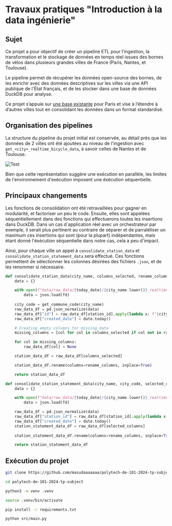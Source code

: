 # Travaux pratiques "Introduction à la data ingénierie"

## Sujet

Ce projet a pour objectif de créer un pipeline ETL pour l’ingestion, la transformation et le stockage de données en temps réel issues des bornes de vélos dans plusieurs grandes villes de France (Paris, Nantes, et Toulouse).

Le pipeline permet de récupérer les données open-source des bornes, de les enrichir avec des données descriptives sur les villes via une API publique de l'État français, et de les stocker dans une base de données DuckDB pour analyse.

Ce projet s’appuie sur [une base existante](https://github.com/kevinl75/polytech-de-101-2024-tp-subject) pour Paris et vise à l’étendre à d’autres villes tout en consolidant les données dans un format standardisé.

## Organisation des pipelines

La structure du pipeline du projet initial est conservée, au détail près que les données de 2 villes ont été ajoutées au niveau de l'ingestion avec `get_<city>_realtime_bicycle_data`, à savoir celles de Nantes et de Toulouse.

![Test](/images/image_2.png)

Bien que cette représentation suggère une exécution en parallèle, les limites de l'environnement d'exécution imposent une éxécution séquentielle.

## Principaux changements

Les fonctions de consolidation ont été retravaillées pour gagner en modularité, et factoriser un peu le code. Ensuite, elles sont appelées séquentiellement dans des fonctions qui effectuerons toutes les insertions dans DuckDB. Dans un cas d´application réel avec un orchestrateur par exemple, il serait plus pertinent au contraire de séparer et de parraléliser un maximum ces insertions qui sont (pour la plupart) indépendantes, mais étant donné l'éxécution séquentielle dans notre cas, cela a peu d'impact. 

Ainsi, pour chaque ville un appel à `consolidate_station_data` et `consolidate_station_statement_data` sera effectué. Ces fonctions permettent de sélectionner les colonnes désirées des fichiers `.json`, et de les renommer si nécessaire.

```python
def consolidate_station_data(city_name, columns_selected, rename_columns, station_id):
    data = {}

    with open(f"data/raw_data/{today_date}/{city_name.lower()}_realtime_bicycle_data.json") as fd:
        data = json.load(fd)
    
    city_code = get_commune_code(city_name)
    raw_data_df = pd.json_normalize(data)
    raw_data_df["id"] = raw_data_df[station_id].apply(lambda x: f"{city_code}-{x}")
    raw_data_df["created_date"] = date.today()

    # Creating empty columns for missing data
    missing_columns = [col for col in columns_selected if col not in raw_data_df.columns]

    for col in missing_columns:
        raw_data_df[col] = None  

    station_data_df = raw_data_df[columns_selected]

    station_data_df.rename(columns=rename_columns, inplace=True)

    return station_data_df
```

```python
def consolidate_station_statement_data(city_name, city_code, selected_columns, rename_columns, station_id):
    data = {}

    with open(f"data/raw_data/{today_date}/{city_name.lower()}_realtime_bicycle_data.json") as fd:
        data = json.load(fd)

    raw_data_df = pd.json_normalize(data)
    raw_data_df["station_id"] = raw_data_df[station_id].apply(lambda x: f"{city_code}-{x}")
    raw_data_df["created_date"] = date.today()
    station_statement_data_df = raw_data_df[selected_columns]
    
    station_statement_data_df.rename(columns=rename_columns, inplace=True)

    return station_statement_data_df
```

## Exécution du projet

```bash
git clone https://github.com/masudaaaaaaa/polytech-de-101-2024-tp-subject

cd polytech-de-101-2024-tp-subject

python3 -m venv .venv

source .venv/bin/activate

pip install -r requirements.txt

python src/main.py
```